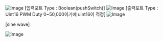 ![Image](https://github.com/user-attachments/assets/bfaee8e2-b588-4746-ae04-e26dc94c9ccd)
[입력포트 Type : Boolean(pushSwitch)]
![Image](https://github.com/user-attachments/assets/c30a4c1c-2af4-4576-9d7e-6fef18af6840)
[출력포트 Type : Uint16 PWM  Duty 0~50,000이기에 uint16이 적정]
![Image](https://github.com/user-attachments/assets/f4ac20c5-7d19-402e-a9d0-0576d8f0edea)

[sine wave]

![Image](https://github.com/user-attachments/assets/4cd1610a-bd5f-48c4-ad5b-e4eddbe757bd)
